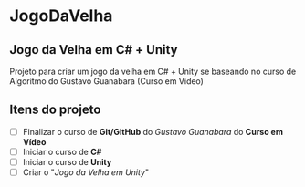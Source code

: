 # JogoDaVelha
Jogo da Velha em C# + Unity
---
Projeto para criar um jogo da velha em C# + Unity se baseando no curso de Algoritmo do Gustavo Guanabara (Curso em Video)


## Itens do projeto

- [ ] Finalizar o curso de **Git/GitHub** do *Gustavo Guanabara* do **Curso em Vídeo**
- [ ] Iniciar o curso de **C#**
- [ ] Iniciar o curso de **Unity**
- [ ] Criar o "*Jogo da Velha em Unity*"
